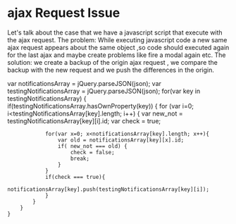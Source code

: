 # ajax Request Issue
Let's talk about the case that we have a javascript script that execute with the ajax request.
The problem: While executing javascript code a new same ajax request appears about the same object ,so code should executed again for the last ajax and maybe create problems like fire a modal again etc.
The solution: we create a backup of the origin ajax request , we compare the backup with the new request and we push the differences in the origin.


var notificationsArray = jQuery.parseJSON(json);
var testingNotificationsArray = jQuery.parseJSON(json);
    for(var key in testingNotificationsArray) {
        if(testingNotificationsArray.hasOwnProperty(key)) {
            for (var i=0; i<testingNotificationsArray[key].length; i++) {
                var new_not = testingNotificationsArray[key][i].id;
                var check = true;

                for(var x=0; x<notificationsArray[key].length; x++){
                    var old = notificationsArray[key][x].id;
                    if( new_not === old) {
                        check = false;
                        break;
                    }
                }
                if(check === true){
                    notificationsArray[key].push(testingNotificationsArray[key][i]);
                }
            }
        }
    }
